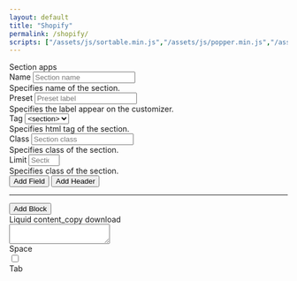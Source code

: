 ```yaml
---
layout: default
title: "Shopify"
permalink: /shopify/
scripts: ["/assets/js/sortable.min.js","/assets/js/popper.min.js","/assets/js/tippy-bundle.umd.min.js"]
---
```


<form class="form" method="post">
	<div class="row">
		<div class="col-md-6">
			<div class="card mt-3 card-section">
				<div class="card-header d-flex justify-content-between align-items-center">
					<span>Section</span>
					<span class="material-icons" data-show="preset" title="Predefined Sets">apps</span>
				</div>
				<div class="card-body">
					<div class="row section-wrap">
						<div class="col-md-6">
							<div class="mb-3">
								<label class="form-label" for="name">Name</label>
								<input id="name" type="text" class="form-control form-control-sm" name="name" placeholder="Section name" maxlength="25">
								<div class="form-text">Specifies name of the section.</div>
							</div>
						</div>
						<div class="col-md-6">
							<div class="mb-3">
								<label class="form-label" for="preset">Preset</label>
								<input id="preset" type="text" class="form-control form-control-sm" name="preset" placeholder="Preset label" maxlength="100">
								<div class="form-text">Specifies the label appear on the customizer.</div>
							</div>
						</div>
						<div class="col-md-4">
							<div class="mb-3">
								<label class="form-label" for="tag">Tag</label>
								<select id="tag" class="form-select form-select-sm" name="tag">
									<option value="article">&#60;article></option>
									<option value="aside">&#60;aside></option>
									<option value="div">&#60;div></option>
									<option value="footer">&#60;footer></option>
									<option value="header">&#60;header></option>
									<option value="section" selected>&#60;section></option>
								</select>
								<div class="form-text">Specifies html tag of the section.</div>
							</div>
						</div>
						<div class="col-md-4">
							<div class="mb-3">
								<label class="form-label" for="class">Class</label>
								<input id="class" type="text" class="form-control form-control-sm" name="class" placeholder="Section class" maxlength="25">
								<div class="form-text">Specifies class of the section.</div>
							</div>
						</div>
						<div class="col-md-4">
							<div class="mb-3">
								<label class="form-label" for="limit">Limit</label>
								<input id="limit" type="number" class="form-control form-control-sm" name="limit" placeholder="Section limit" min="1" max="25">
								<div class="form-text">Specifies class of the section.</div>
							</div>
						</div>
					</div>
					<div class="settings settings-section"></div>
					<div class="mb-3">
						<button class="btn btn-primary btn-sm" type="button" data-add="field" data-which="section">Add Field</button>
						<button class="btn btn-secondary btn-sm" type="button" data-add="header" data-which="section">Add Header</button>
					</div>
					<hr>
					<div class="block-wrap"></div>
					<button class="btn btn-primary btn-sm" type="button" data-add="block" data-which="block">Add Block</button>
				</div>
			</div>
		</div>
		<div class="col-md-6">
			<div class="card mt-3">
				<div class="card-header d-flex justify-content-between align-items-center">
					<span>Liquid</span>
					<span>
						<span class="material-icons me-3" data-copy="json" title="Copy to clipboard">content_copy</span>
						<span class="material-icons" data-action="download" title="Click to Download">download</span>
					</span>
				</div>
				<div class="card-body p-0">
					<textarea class="json-formatted form-control border-0 font-monospace" spellcheck="false" readonly></textarea>
				</div>
				<div class="card-footer">
					<div class="d-flex align-items-center">
						<label class="form-check-label me-2" for="indent">Space</label>
						<div class="form-check form-switch m-0"><input class="form-check-input" type="checkbox" id="indent" name="indent"></div>
						<label class="form-check-label" for="indent">Tab</label>
					</div>
				</div>
			</div>
		</div>
	</div>
</form>

<script>
Node.prototype.addEventListeners = function(eventNames, eventFunction){
	for (eventName of eventNames.split(' ')) this.addEventListener(eventName, eventFunction);
}
const fieldTypes = {
	'checkbox': 'Checkbox',
	'number': 'Number',
	'radio': 'Radio',
	'range': 'Range',
	'select': 'Select',
	'text': 'Text',
	'textarea': 'Textarea',
	'article': 'Article',
	'blog': 'Blog',
	'collection': 'Collection',
	'collection_list': 'Collection List',
	'color': 'Color',
	'color_background': 'Color Background',
	//'color_scheme_group': 'Color Scheme Group',
	'font_picker': 'Font Picker',
	'html': 'HTML',
	'image_picker': 'Image Picker',
	'inline_richtext': 'Inline Richtext',
	'link_list': 'Link List',
	'liquid': 'Liquid',
	'page': 'Page',
	'product': 'Product',
	'product_list': 'Product List',
	'richtext': 'Richtext',
	'text_alignment': 'Text Alignment',
	'url': 'URL',
	'video': 'Video',
	'video_url': 'Video URL'
};
function stringToSlug(str = '', sep = '_') {
	if (str) {
		sep = sep ? sep : '-';
		str = str.trim();
		str = str.toLowerCase();
		const from = "åàáãäâèéëêìíïîòóöôùúüûñç·/_,:;";
		const to = "aaaaaaeeeeiiiioooouuuunc------";
		for (let i = 0, l = from.length; i < l; i++) {
			str = str.replace(new RegExp(from.charAt(i), "g"), to.charAt(i));
		}
		return str
			.replace(/[^a-z0-9 -]/g, "")
			.replace(/\s+/g, "-")
			.replace(/-+/g, "-")
			.replace(/^-+/, "")
			.replace(/-+$/, "")
			.replace(/-/g, sep);
	}
}
function serializeFormArray(formElement) {
	var formData = new FormData(formElement);
	var serializedArray = [];
	formData.forEach(function(value, key) {
		serializedArray.push({ name: key, value: value });
	});
	return serializedArray;
}
function getField(type, which) {
	let htm = '';
	if(!type && !which) {
		return false;
	}
	if(type=='option') {
		htm += '<div class="input-group input-group-sm mb-2">'
		+'<span class="input-group-text">Option</span>'
		+'<input type="text" class="form-control" name="option-label" placeholder="Label" title="Label">'
		+'<input type="text" class="form-control" name="option-value" placeholder="Value" title="Value">'
		+'<button class="btn btn-outline-danger" type="button" data-delete="option"><i class="material-icons">delete</i></button>'
		+'</div>';
		return htm;
	}
	if(type=='block') {
		htm += '<div class="card mb-2 active">'
		+'<div class="card-header d-flex justify-content-between align-items-center"><div class="name">Block <span class="card-label ms-1"></span></div><div class="item-action"><i class="material-icons me-2" data-collapse="card" title="Expand/Collapse">expand_less</i><i class="material-icons" data-delete="item" title="Delete">delete</i></div></div>'
		+'<div class="card-body">'
		+'<div class="row">'
		+'<div class="col-md-6 col-lg-4"><div class="mb-2">'
		+'<label class="form-label">Name</label>'
		+'<input type="text" class="form-control form-control-sm" name="block-name" placeholder="Name" title="Name">'
		+'<div class="form-text">Specifies name of the block</div>'
		+'</div></div>'
		+'<div class="col-md-6 col-lg-4"><div class="mb-2">'
		+'<label class="form-label">Type</label>'
		+'<input type="text" class="form-control form-control-sm" name="block-type" placeholder="Type" title="Type">'
		+'<div class="form-text">Specifies type of the block</div>'
		+'</div></div>'
		+'<div class="col-md-6 col-lg-4"><div class="mb-2">'
		+'<label class="form-label">Limit</label>'
		+'<input type="number" class="form-control form-control-sm" name="block-limit" placeholder="Limit" title="Limit" min="1" max="16">'
		+'<div class="form-text">Specifies limit of the block</div>'
		+'</div></div>'
		+'</div>'
		+'<div class="settings settings-block"></div>'
		+'<div class="mt-0"><button class="btn btn-primary btn-sm" type="button" data-add="field" data-which="block">Add Field</button> <button class="btn btn-secondary btn-sm" type="button" data-add="header" data-which="block">Add Header</button></div>'
		+'</div>'
		+'</div>';
		return htm;
	}
	if(type=='header') {
		htm +='<div class="item mb-2 active" data-type="'+type+'" data-which="'+which+'">'
		+'<div class="item-head d-flex justify-content-between align-items-center">'
		+'<div><span class="item-name">Header</span><span class="item-label ms-1"></span></div><div class="item-action"><i class="material-icons me-2" data-collapse="item" title="Expand/Collapse">expand_less</i><i class="material-icons" data-delete="item" title="Delete">delete</i></div>'
		+'</div>'
		+'<div class="item-body"><div class="row">'

		+'<div class="col-md-6 col-lg-3"><div class="mb-2">'
		+'<label class="form-label">Type</label>'
		+'<select class="form-select form-select-sm" name="type"><option value="header">&#60;header></option><option value="paragraph">&#60;paragraph></option></select>'
		+'<div class="form-text">Specifies type of header settings</div>'
		+'</div></div>'

		+'<div class="col-md-6 col-lg-9"><div class="mb-2">'
		+'<label class="form-label">Content</label>'
		+'<input type="text" class="form-control form-control-sm" name="content" placeholder="Content" maxlength="50">'
		+'<div class="form-text">Specifies group heading of the settings</div>'
		+'</div></div>'

		htm += '</div></div>'
		htm += '</div>';
		return htm;
	}

	htm +='<div class="item mb-2 active" data-type="'+type+'" data-which="'+which+'">'
	+'<div class="item-head d-flex justify-content-between align-items-center">'
	+'<div><span class="item-name">'+fieldTypes[type]+'</span><span class="item-label ms-1"></span></div><div class="item-action"><i class="material-icons me-2" data-collapse="item" title="Expand/Collapse">expand_less</i><i class="material-icons" data-delete="item" title="Delete">delete</i></div>'
	+'</div>'
	+'<div class="item-body"><div class="row">'

	+'<div class="col-md-6 col-lg-4"><div class="mb-2">'
	+'<label class="form-label">Label</label>'
	+'<input type="text" class="form-control form-control-sm" name="label" placeholder="Label" maxlength="50">'
	+'<div class="form-text">Specifies label of the field</div>'
	+'</div></div>'

	+'<div class="col-md-6 col-lg-4"><div class="mb-2">'
	+'<label class="form-label">Identifier</label>'
	+'<input type="text" class="form-control form-control-sm" name="identifier" placeholder="Identifier" maxlength="100">'
	+'<div class="form-text">Specifies id of the field</div>'
	+'</div></div>'

	if(type=='checkbox' || type=='number' || type=='range' || type=='text' || type=='textarea' || type=='color' || type=='color_background' || type=='font_picker' || type=='html' || type=='inline_richtext' || type=='liquid' || type=='richtext' || type=='text_alignment' || type=='video_url') {
		let fieldClass = '';
		if(type=='textarea' || type=='html' || type=='inline_richtext' || type=='liquid' || type=='richtext') {
			fieldClass = 'col-md-12';
		}else {
			fieldClass = 'col-md-6 col-lg-4';
		}
		htm += '<div class="'+fieldClass+'">'
		htm += '<div class="mb-2">'
		if(type=='video_url') {
			htm += '<label class="form-label">Accept</label>'
		}else {
			htm += '<label class="form-label">Default</label>'
		}
		if(type=='checkbox') {
			htm += '<select class="form-select form-select-sm" name="default"><option value="true">true</option><option value="false">false</option></select>'
		}
		if(type=='number' || type=='range') {
			htm += '<input type="number" class="form-control form-control-sm" name="default" placeholder="Value">'
		}
		if(type=='text' || type=='color' || type=='color_background' || type=='font_picker') {
			htm += '<input type="text" class="form-control form-control-sm" name="default" placeholder="Value">'
		}
		if(type=='textarea' || type=='html' || type=='inline_richtext' || type=='liquid' || type=='richtext') {
			htm += '<textarea class="form-control form-control-sm" name="default" placeholder="Value"></textarea>'
		}
		if(type=='text_alignment') {
			htm += '<select class="form-select form-select-sm" name="default"><option value="left">Left</option><option value="center">Center</option><option value="right">Right</option></select>'
		}
		if(type=='video_url') {
			htm += '<select class="form-select form-select-sm" name="accept"><option></option><option value="youtube">YouTube</option><option value="vimeo">Vimeo</option><option value="youtube+vimeo">YouTube & Vimeo</option></select>'
		}
		if(type=='video_url') {
			htm += '<div class="form-text">Specifies accepts either youtube or vimeo</div>'
		}else {
			htm += '<div class="form-text">Specifies default value of the field</div>'
		}
		
		htm += '</div></div>'
	}

	if(type=='product_list' || type=='collection_list') {
		htm += '<div class="col-md-6 col-lg-4"><div class="mb-2">'
		+'<label class="form-label">Limit</label>'
		+'<input type="number" class="form-control form-control-sm" name="limit" placeholder="Limit" maxlength="50">'
		+'<div class="form-text">Specifies limit of the field</div>'
		+'</div></div>'
	}

	if(type=='radio' || type=='select') {
		htm += '<div class="col-md-6 col-lg-4"><div class="mb-2">'
		+'<label class="form-label">Default</label>'
		+'<select class="form-select form-select-sm" name="default"></select>'
		+'<div class="form-text">Specifies default value of the field</div>'
		+'</div></div>'

		+'<div class="col-md-12 col-lg-12"><button class="btn btn-primary btn-sm" type="button" data-add="option">Add Option</button><div class="mt-2 mb-2">'
		+'<div class="field-options"></div>'
		+'<div class="form-text">Specifies option of the field</div>'
		+'</div></div>'
	}

	if(type=='range') {
		htm += '<div class="col-md-6 col-lg-3"><div class="mb-2">'
		+'<label class="form-label">Min</label>'
		+'<input type="number" class="form-control form-control-sm" name="min" placeholder="Min" maxlength="9999">'
		+'<div class="form-text">Specifies minimum value</div>'
		+'</div></div>'

		+'<div class="col-md-6 col-lg-3"><div class="mb-2">'
		+'<label class="form-label">Max</label>'
		+'<input type="number" class="form-control form-control-sm" name="max" placeholder="Max" maxlength="9999">'
		+'<div class="form-text">Specifies maximum value</div>'
		+'</div></div>'

		+'<div class="col-md-6 col-lg-3"><div class="mb-2">'
		+'<label class="form-label">Step</label>'
		+'<input type="number" class="form-control form-control-sm" name="step" placeholder="Step" maxlength="84">'
		+'<div class="form-text">Specifies maximum value</div>'
		+'</div></div>'

		+'<div class="col-md-6 col-lg-3"><div class="mb-2">'
		+'<label class="form-label">Unit</label>'
		+'<input type="text" class="form-control form-control-sm" name="unit" placeholder="px" maxlength="3">'
		+'<div class="form-text">Specifies unit of value</div>'
		+'</div></div>'
	}

	htm += '<div class="col-md-12 col-lg-12"><div class="mb-0">'
	+'<label class="form-label">Info</label>'
	+'<input type="text" class="form-control form-control-sm" name="info" placeholder="Info text" maxlength="500">'
	+'<div class="form-text">Specifies info text of the field</div>'
	+'</div></div>'

	+'</div></div>'
	+'</div>';
	return htm;
}
function collectData(showInResult=false) {
	let json = {};
	let sec = document.querySelector('.section-wrap'),
		sec_name = sec.querySelector('[name="name"]')?sec.querySelector('[name="name"]').value:'',
		sec_class = sec.querySelector('[name="class"]')?sec.querySelector('[name="class"]').value:'',
		sec_tag = sec.querySelector('[name="tag"]')?sec.querySelector('[name="tag"]').value:'section',
		sec_pre = sec.querySelector('[name="preset"]')?sec.querySelector('[name="preset"]').value:'';
		sec_max = sec.querySelector('[name="limit"]')?sec.querySelector('[name="limit"]').value:'';
	json.name = sec_name;
	json.class = sec_class;
	json.tag = sec_tag;
	if(sec_max) {
		json.limit = parseInt(sec_max);
	}
	json.settings = [];
	document.querySelectorAll('.settings-section .item').forEach((item) => {
		let set_field = {},
			set_type = item.getAttribute('data-type'),
			set_id = item.querySelector('[name="identifier"]')?item.querySelector('[name="identifier"]').value:'',
			set_label = item.querySelector('[name="label"]')?item.querySelector('[name="label"]').value:'',
			set_default = item.querySelector('[name="default"]')?item.querySelector('[name="default"]').value:'',
			set_info = item.querySelector('[name="info"]')?item.querySelector('[name="info"]').value:'';
			set_cont = item.querySelector('[name="content"]')?item.querySelector('[name="content"]').value:'';
			set_cont_type = item.querySelector('[name="type"]')?item.querySelector('[name="type"]').value:'';
			set_opts = item.querySelector('.field-options');
			if(set_type != 'header') {
				set_field.type = set_type;
				set_field.id = set_id;
				set_field.label = set_label;
			}else{
				set_field.type = set_cont_type;
				set_field.content = set_cont;
			}
			if(set_type=='radio' || set_type=='select') {
				if(set_opts) {
					set_field.options = [];
					set_opts.querySelectorAll('.input-group').forEach((item) => {
						let opt_lbl = item.querySelector('[name="option-label"]').value, opt_val = item.querySelector('[name="option-value"]').value;
						if(opt_lbl && opt_val) {
							set_field.options.push({'value':opt_val,'label':opt_lbl});
						}
					});
				}
			}
			if(set_type=='range') {
				let set_min = item.querySelector('[name="min"]').value,
					set_max = item.querySelector('[name="max"]').value,
					set_step = item.querySelector('[name="step"]').value,
					set_unit = item.querySelector('[name="unit"]').value;
				set_field.min = parseFloat(set_min);
				set_field.max = parseFloat(set_max);
				set_field.step = parseFloat(set_step);
				if(set_unit) {
					set_field.unit = set_unit;
				}
			}
			if(set_type=='collection_list' || set_type=='product_list') {
				let set_limit = item.querySelector('[name="limit"]').value;
				if(set_limit) {
					set_field.limit = parseInt(set_limit);
				}
			}
			if(set_default) {
				switch(set_type) {
					case'checkbox':
						set_field.default = set_default=='true'?true:false;
					break;
					case'range':
					case'number':
						set_field.default = parseFloat(set_default);
					break;
					default:
						set_field.default = set_default;
					break;
				}
			}
			if(set_info) {
				set_field.info = set_info;
			}
		json.settings.push(set_field);
	});
	let blockCard = document.querySelectorAll('.block-wrap .card');
	if(blockCard.length) {
		json.blocks = [];
		blockCard.forEach((card) => {
			let set_block = {},
				blk_name = card.querySelector('[name="block-name"]').value,
				blk_type = card.querySelector('[name="block-type"]').value;
				blk_limit = card.querySelector('[name="block-limit"]').value;
			if(blk_name && blk_type) {
				set_block.name = blk_name;
				set_block.type = blk_type;
			}
			set_block.settings = [];
			if(blk_limit) {
				set_block.limit = parseInt(blk_limit);
			}
			card.querySelectorAll('.settings-block .item').forEach((item) => {
				let set_bfield = {},
					set_btype = item.getAttribute('data-type'),
					set_bid = item.querySelector('[name="identifier"]')?item.querySelector('[name="identifier"]').value:'',
					set_blabel = item.querySelector('[name="label"]')?item.querySelector('[name="label"]').value:'',
					set_bdefault = item.querySelector('[name="default"]')?item.querySelector('[name="default"]').value:'',
					set_binfo = item.querySelector('[name="info"]')?item.querySelector('[name="info"]').value:'';
					set_bcont = item.querySelector('[name="content"]')?item.querySelector('[name="content"]').value:'';
					set_bcont_type = item.querySelector('[name="type"]')?item.querySelector('[name="type"]').value:'';
					set_bopts = item.querySelector('.field-options');
					if(set_btype != 'header') {
						set_bfield.type = set_btype;
						set_bfield.id = set_bid;
						set_bfield.label = set_blabel;
					}else{
						set_bfield.type = set_bcont_type;
						set_bfield.content = set_bcont;
					}
					if(set_btype=='radio' || set_btype=='select') {
						if(set_bopts) {
							set_bfield.options = [];
							set_bopts.querySelectorAll('.input-group').forEach((item) => {
								let blk_lbl = item.querySelector('[name="option-label"]').value, blk_val = item.querySelector('[name="option-value"]').value;
								if(blk_lbl && blk_val) {
									set_bfield.options.push({'value':blk_val,'label':blk_lbl});
								}
							});
						}
					}
					if(set_btype=='range') {
						let set_bmin = item.querySelector('[name="min"]').value,
							set_bmax = item.querySelector('[name="max"]').value,
							set_bstep = item.querySelector('[name="step"]').value,
							set_bunit = item.querySelector('[name="unit"]').value;
						set_bfield.min = parseFloat(set_bmin);
						set_bfield.max = parseFloat(set_bmax);
						set_bfield.step = parseFloat(set_bstep);
						if(set_bunit) {
							set_bfield.unit = set_bunit;
						}
					}
					if(set_btype=='collection_list' || set_btype=='product_list') {
						let set_blimit = item.querySelector('[name="limit"]').value;
						if(set_blimit) {
							set_bfield.limit = parseInt(set_blimit);
						}
					}
					if(set_bdefault) {
						switch(set_btype) {
							case'checkbox':
								set_bfield.default = set_bdefault=='true'?true:false;
							break;
							case'range':
							case'number':
								set_bfield.default = parseFloat(set_bdefault);
							break;
							default:
								set_bfield.default = set_bdefault;
							break;
						}
					}
					if(set_binfo) {
						set_bfield.info = set_binfo;
					}
					set_block.settings.push(set_bfield);
			});
			json.blocks.push(set_block);
		});
	}
	json.presets = [{'name':sec_pre}];

	if(showInResult) {
		let resTxt = '', indent = document.querySelector('[name="indent"]').checked;
		var hasPadding = hasContainer = hasClass = false;
		if(json.settings) {
			hasPadding = json.settings.some(function(field) { return field.id == 'padding_top' || field.id == 'padding_bottom' });
			hasContainer = json.settings.some(function(field) { return field.id == 'container' });
			hasClass = json.settings.some(function(field) { return field.id == 'extra_class' });
			resTxt += '<div class="section-wrap'+(hasPadding?' sec-\{\{ section.id }\}-pad':'')+(hasClass?'\{\% if section.settings.extra_class != blank %\} \{\{ section.settings.extra_class | handleize }\}\{\% endif %\}':'')+'">\n';
			if(hasContainer) {
				resTxt += '\t<div class="\{\{ section.settings.container \}\}">\n';
			}
			let vars_s = echo_s = '';
			json.settings.forEach((field, index)=>{
				//if(index === 0) { }
				//if(index === json.settings.length - 1) { }
				switch(field.type) {
					case'checkbox':
					case'number':
					case'radio':
					case'range':
					case'select':
					case'color':
						if(field.id && field.id != 'container' && field.id != 'padding_top' && field.id != 'padding_bottom') {
							if(hasContainer) {
								vars_s += '\t';
							}
							vars_s += '\tassign '+field.id+' =  section.settings.'+field.id+'\n\t';
						}
					break;
					case'image_picker':
						if(hasContainer) {
							echo_s += '\t';
						}
						echo_s += '\t\{\% if section.settings.'+field.id+' != blank %\}<div>\{\{ section.settings.'+field.id+' | image_url: width: 400 | image_tag \}\}</div>\{\% endif %\}\n';
					break;
					case'text':
					case'textarea':
					case'html':
					case'inline_richtext':
					case'liquid':
					case'richtext':
						if(field.id && field.id != 'extra_class') {
							let elo = elc = 'div';
							if(hasContainer) {
								echo_s += '\t';
							}
							switch(field.id) {
								case'heading':
									elo = 'h2 class="h2 heading"';
									elc = 'h2';
								break;
								case'subheading':
									elo = 'h4 class="h4 subheading"';
									elc = 'h4';
								break;
								case'description':
									elo = 'div class="description"';
								break;
							}
							echo_s += '\t\{\% if section.settings.'+field.id+' != blank %\}<'+elo+'>\{\{ section.settings.'+field.id+' \}\}</'+elc+'>\{\% endif %\}\n';
						}
					break;
				}
			});
			if(vars_s) {
				if (vars_s.endsWith('\n\t')) {
					vars_s = vars_s.slice(0, -2);
				}
				if(hasContainer) {
					resTxt += '\t\t\{\%- liquid\n\t'+vars_s+'\n\t\t%\}\n';
				}else{
					resTxt += '\t\{\%- liquid\n\t'+vars_s+'\n\t%\}\n';
				}
			}
			if(echo_s) {
				resTxt += echo_s;
			}
		}
		if(json.blocks) {
			if(hasContainer) {
				resTxt += '\t';
			}
			resTxt += '\t\{\%- for block in section.blocks -%\}\n';
			json.blocks.forEach((block)=>{
				if(block.type) {
					if(hasContainer) {
						resTxt += '\t';
					}
					resTxt += '\t\t\{\% if block.type == \''+block.type+'\' %\}\n';
					if(hasContainer) {
						resTxt += '\t';
					}
					resTxt += '\t\t\t<div class="block block-\{\{ block.type \}\}" \{\{ block.shopify_attributes \}\}>\n';
				}
				if(block.settings) {
					let vars = '', echo = '';
					block.settings.forEach((field)=>{
						switch(field.type) {
							case'checkbox':
							case'number':
							case'radio':
							case'range':
							case'select':
							case'color':
								if(field.id) {
									if(hasContainer) {
										vars += '\t';
									}
									vars += '\tassign '+field.id+' =  block.settings.'+field.id+'\n\t\t\t';
								}
							break;
							case'image_picker':
								if(hasContainer) {
									echo += '\t';
								}
								echo += '\t\t\{\% if block.settings.'+field.id+' != blank %\}<div>\{\{ block.settings.'+field.id+' | image_url: width: 400 | image_tag \}\}</div>\{\% endif %\}\n';
							break;
							case'text':
							case'textarea':
							case'html':
							case'inline_richtext':
							case'liquid':
							case'richtext':
								if(field.id) {
									if(hasContainer) {
										echo += '\t';
									}
									echo += '\t\t\t\t\{\% if block.settings.'+field.id+' != blank %\}<div>\{\{ block.settings.'+field.id+' \}\}</div>\{\% endif %\}\n';
								}
							break;
						}
					});
					if(vars) {
						if (vars.endsWith('\n\t\t\t')) {
							vars = vars.slice(0, -4);
						}
						if(hasContainer) {
							resTxt += '\t';
						}
						resTxt += '\t\t\t\{\%- liquid\n\t\t\t'+vars+'\n\t\t\t%\}\n';
					}
					if(echo) {
						resTxt += echo;
					}
				}
				if(block.type) {
					if(hasContainer) {
						resTxt += '\t';
					}
					resTxt += '\t\t\t</div>\n';
					if(hasContainer) {
						resTxt += '\t';
					}
					resTxt += '\t\t\{\% endif %\}\n';
				}
			});
			if(hasContainer) {
				resTxt += '\t';
			}
			resTxt += '\t\{\%- endfor -%\}\n';
		}
		if(json.settings) {
			if(hasContainer) {
				resTxt += '\t</div>\n';
			}
			resTxt += '</div>\n';
			if(hasPadding) {
				resTxt += '\{\% style %\}\n';
				resTxt += '.sec-\{\{ section.id \}\}-pad \{\n';
				resTxt += '\tpadding-top: \{\{ section.settings.padding_top | times: 0.25 | round: 0 \}\}px;\n';
				resTxt += '\tpadding-bottom: \{\{ section.settings.padding_bottom | times: 0.25 | round: 0 \}\}px;\n';
				resTxt += '\}\n';
				resTxt += '@media screen and (min-width: 768px) {\n';
				resTxt += '\t.sec-\{\{ section.id \}\}-pad {\n';
				resTxt += '\t\tpadding-top: \{\{ section.settings.padding_top | times: 0.5 | round: 0 \}\}px;\n';
				resTxt += '\t\tpadding-bottom: \{\{ section.settings.padding_bottom | times: 0.5 | round: 0 \}\}px;\n';
				resTxt += '\t}\n';
				resTxt += '}\n';
				resTxt += '@media screen and (min-width: 1024px) {\n';
				resTxt += '\t.sec-\{\{ section.id \}\}-pad {\n';
				resTxt += '\t\tpadding-top: \{\{ section.settings.padding_top \}\}px;\n';
				resTxt += '\t\tpadding-bottom: \{\{ section.settings.padding_bottom \}\}px;\n';
				resTxt += '\t}\n';
				resTxt += '}\n';
				resTxt += '\{\% endstyle %\}\n';
			}
		}

		resTxt += '\{\% schema %\}\n'+JSON.stringify(json, null, '	')+'\n\{\% endschema %\}';
	
		if(indent==false) {
			resTxt = resTxt.replace(/\t/g,'  ');
		}
		document.querySelector('.json-formatted').value = resTxt;
	}else{
		return json;
	}
	fixResize();
}
function fixResize() {
	let leftElm = document.querySelector('.card-section'), rightElm = document.querySelector('.json-formatted');
	if(window.outerWidth >=767) {
		let cardBodyHeight = leftElm.closest('.form').querySelector('.card-section>.card-body').clientHeight;
		let cardPaddingTop = window.getComputedStyle(leftElm).paddingTop, cardPaddingBottom = window.getComputedStyle(leftElm).paddingBottom;
		let cardFooter = rightElm.closest('.card').querySelector('.card-footer').clientHeight;
		let totalHeight = parseInt(cardBodyHeight - parseInt(cardPaddingTop+cardPaddingBottom));
		rightElm.style.height = (totalHeight-cardFooter)+'px';
	}else{
		rightElm.removeAttribute('style');
	}
}
fixResize();
window.addEventListener('resize', function(event) {
	fixResize();
});

document.addEventListener('DOMContentLoaded', function () {
	var tabIndent = document.querySelector('[name="indent"]');
	window.onload = function() {
		//mk.alert('<h6>Under construction!!</h6><em class="small">This page is still under developing. Please visit later...</em>');
		var tabIndentType = mk.store.get('tab_indent');
		tabIndent.checked = tabIndentType=='tab'?true:false;
		collectData(true);
	}
	const makeSortable = function() {
		document.querySelectorAll('.settings').forEach((item) => {
			new Sortable(item, {
				animation: 120,
				ghostClass: 'ghost',
				handle: '.item-head',
				onEnd: function(e) {
					collectData(true);
				}
			});
		});
		document.querySelectorAll('.field-options').forEach((item) => {
			new Sortable(item, {
				animation: 120,
				ghostClass: 'ghost',
				handle: '.input-group-text',
				onEnd: function(e) {
					let optWrp = e.item.closest('.field-options');
					if(optWrp) {
						let opt = '', wrap = e.item.closest('.item');
						optWrp.querySelectorAll('.input-group [name="option-value"]').forEach((input) => {
							if(input.value && input.closest('.input-group').querySelector('[name="option-label"]').value) {
								opt += '<option value="'+input.value+'">'+input.value+'</option>';
							}
						});
						wrap.querySelector('[name="default"]').innerHTML = opt;
					}
					collectData(true);
				}
			});
		});
		document.querySelectorAll('.block-wrap').forEach((item) => {
			new Sortable(item, {
				animation: 120,
				ghostClass: 'ghost',
				handle: '.card-header',
			});
		});
		collectData(true);
	};
	makeSortable();
	const initTippy = function() {
		document.querySelectorAll('.form [title]').forEach((title) => {
			let text = title.getAttribute('title');
			tippy(title, {
				arrow: false,
				content: text,
				offset: [5, 5],
				theme: 'material',
			});
			title.removeAttribute('title');
		});
	}
	initTippy();
	document.querySelectorAll('.form').forEach((form) => {
		form.addEventListener('click', function(e) {
			if(e.target.getAttribute('data-add') && e.target.getAttribute('data-add')=='field') {
				e.preventDefault();
				let btn = e.target;
				let select = '<div><label class="form-label" for="field_type">Choose Field Type</label><select id="field_type" class="form-select form-select-sm" name="field_type">';
				Object.keys(fieldTypes).forEach(function(key) {
					select += '<option value="'+key+'" title="'+fieldTypes[key]+'">'+fieldTypes[key]+'</option>';
				});
				select += '</select></div>';
				mk.confirm(select,function(dialog) {
					let which = btn.getAttribute('data-which');
					let field = dialog.querySelector('[name="field_type"]').value;
					let htm = getField(field,which);
					if(htm) {
						btn.closest('.card-body').querySelector('.settings').insertAdjacentHTML('beforeend', htm);
						makeSortable();
						initTippy();
					}
				});
			}
			if(e.target.getAttribute('data-add') && e.target.getAttribute('data-add')=='block') {
				e.preventDefault();
				let btn = e.target;
				let htm = getField('block','block');
				if(htm) {
					btn.closest('.card-body').querySelector('.block-wrap').insertAdjacentHTML('beforeend', htm);
					makeSortable();
					initTippy();
				}
			}
			if(e.target.getAttribute('data-add') && e.target.getAttribute('data-add')=='header') {
				e.preventDefault();
				let btn = e.target;
				let whichData = e.target.getAttribute('data-which');
				let htm = getField('header',whichData);
				if(htm) {
					btn.closest('.card-body').querySelector('.settings-'+whichData).insertAdjacentHTML('beforeend', htm);
					makeSortable();
					initTippy();
				}
			}

			if(e.target.closest('.item-action') && e.target.getAttribute('data-delete')=='item') {
				e.preventDefault();
				mk.confirm('<h6>Are you sure want to delete?</h6><em class="small">Once you remove this, you won\'t able to recover.</em>',function() {
					e.target.closest('.item,.card').remove();
					collectData(true);
				});
			}
			if(e.target.getAttribute('data-add')=='option') {
				let htm = getField('option');
				if(htm) {
					e.target.closest('.item').querySelector('.field-options').insertAdjacentHTML('beforeend', htm);
					collectData(true);
				}
			}
			if((e.target.closest('.input-group') && e.target.getAttribute('data-delete')=='option') || (e.target.closest('.btn') && e.target.closest('.btn').getAttribute('data-delete')=='option')) {
				e.preventDefault();
				mk.confirm('<h6>Are you sure want to delete?</h6><em class="small">Once you remove this, you won\'t able to recover.</em>',function() {
					e.target.closest('.input-group').remove();
					collectData(true);
				});
			}
			if(e.target.getAttribute('data-collapse')) {
				e.preventDefault();
				let itemType = e.target.getAttribute('data-collapse'), itemWrap = e.target.closest('.'+itemType);
				if(itemWrap) {
					if(itemWrap.classList.contains('active')) {
						itemWrap.classList.remove('active');
						e.target.textContent = 'expand_more';
					}else{
						itemWrap.classList.add('active');
						e.target.textContent = 'expand_less';
					}
					fixResize();
				}
			}
			if(e.target.getAttribute('data-add')) {
				initTippy();
			}
		});
		form.addEventListener('input', function(e) {
			if(e.target.classList.contains('form-control') || e.target.classList.contains('form-select')) {
				let name = e.target.getAttribute('name'), value = e.target.value, wrap = e.target.closest('.item');
				if(value) {
					switch(name) {
						case'label':
							let id = wrap.querySelector('[name="identifier"]');
							if(!id.value) {
								id.setAttribute('lock',false);
							}
							if(id.getAttribute('lock')=='false') {
								id.value = stringToSlug(value);
							}
							var label = wrap.querySelector('[name="label"]');
							if(label.value) {
								wrap.querySelector('.item-head .item-label').innerHTML = label.value
							}
						break;
						case'identifier':
							let iden = wrap.querySelector('[name="identifier"]');
							iden.setAttribute('lock',iden.value?true:false);
						break;
						case'option-label':
						case'option-value':
							let optWrp = e.target.closest('.field-options');
							if(optWrp) {
								let opt = '';
								optWrp.querySelectorAll('.input-group [name="option-value"]').forEach((input) => {
									if(input.value && input.closest('.input-group').querySelector('[name="option-label"]').value) {
										opt += '<option value="'+input.value+'">'+input.value+'</option>';
									}
								});
								wrap.querySelector('[name="default"]').innerHTML = opt;
							}
						break;
						case'block-name':
							let btyp = e.target.closest('.row').querySelector('[name="block-type"]');
							if(!btyp.value) {
								btyp.setAttribute('lock',false);
							}
							if(btyp.getAttribute('lock')=='false') {
								btyp.value = stringToSlug(value);
							}
							var card = e.target.closest('.card'), label = card.querySelector('[name="block-name"]');
							if(label.value) {
								card.querySelector('.card-header .card-label').innerHTML = label.value
							}
						break;
						case'block-type':
							let btype = e.target.closest('.row').querySelector('[name="block-type"]');
							btype.setAttribute('lock',btype.value?true:false);
						break;
						case'name':
							let styp = e.target.closest('.section-wrap').querySelector('[name="class"]');
							if(!styp.value) {
								styp.setAttribute('lock',false);
							}
							if(styp.getAttribute('lock')=='false') {
								styp.value = stringToSlug(value);
							}
							e.target.closest('.section-wrap').querySelector('[name="preset"]').value = value;
						break;
						case'class':
							let scls = e.target.closest('.section-wrap').querySelector('[name="class"]');
							scls.setAttribute('lock',scls.value?true:false);
						break;
					}
					collectData(true);
				}
			}
		});
	});
	document.querySelector('[data-action="download"]').addEventListener('click',function() {
		const jsonData = document.querySelector('.json-formatted').value;
		const a = document.createElement('a');
		let name = document.querySelector('.section-wrap [name="name"]').value;
		if(name) {
			name = stringToSlug(name,'-');
		}else{
			name = 'unknown-section';
		}
		let rawData = 'data:text/plain;charset=utf-8,' + encodeURIComponent(jsonData);
		a.href = rawData;
		a.download = name+'.liquid';
		document.body.appendChild(a);
		a.click();
		document.body.removeChild(a);
	});
	document.querySelector('.card-footer [name="indent"]').addEventListeners('input change', function(e) {
		e.preventDefault();
		mk.store.set('tab_indent',this.checked?'tab':'space');
		collectData(true);
	});
	document.querySelectorAll('[data-copy]').forEach(function(copy) {
		copy.addEventListener('click',function() {
			const codeCopy = this.closest('.card').querySelector('.json-formatted').value;
			if(codeCopy) {
				mk.copyToClipboard(codeCopy);
			}
		});
	});
	document.querySelector('[data-show="preset"]').addEventListener('click',function(e) {
		e.preventDefault();
		const presetList = {
			'layout': 'Basic Layout',
			'heading': 'Heading',
			'subheading': 'Sub Heading',
			'description': 'Description',
			'class': 'Extra Class',
			'padding': 'Padding',
			'container': 'Container',
		}
		var htm = '<h6>Section settings presets</h6>', opt;
		Object.keys(presetList).forEach(function(key) {
			opt += '<option value="'+key+'" title="'+presetList[key]+'">'+presetList[key]+'</option>';
		});
		htm += '<div><select class="form-select form-select-sm" name="section-preset">'+opt+'</select></div>';
		mk.confirm(htm, function(elm){
			var type = elm.querySelector('[name="section-preset"]').value, wrp = document.querySelector('.settings-section');
			if(wrp.getAttribute('data-preset')) {
				if(wrp.getAttribute('data-preset').includes('layout') || wrp.getAttribute('data-preset').includes(type)) {
					mk.alert('<h6>Opps :/</h6><p class="mb-0 mt-2">It seems like you have already added <strong>'+type+'</strong> preset</p>');
					return false;
				}
			}
			wrp.setAttribute('data-preset',type);
			
			if(type=='layout') {
				wrp.querySelectorAll('[data-preset]').forEach(itm => itm.remove());
				var ct = document.createElement('div');
				ct.innerHTML = getField('header','section');
				ct.querySelector('.item').classList.remove('active');
				ct.querySelector('[data-collapse="item"]').innerHTML = 'expand_more';
				ct.querySelector('[name="content"]').setAttribute('value','Content');
				wrp.insertAdjacentHTML('beforeend', ct.innerHTML);
			}
			if(type=='layout' || type=='heading') {
				var hg = document.createElement('div');
				hg.innerHTML = getField('text','section');
				hg.querySelector('.item').classList.remove('active');
				hg.querySelector('.item').setAttribute('data-preset',true);
				hg.querySelector('[data-collapse="item"]').innerHTML = 'expand_more';
				hg.querySelector('[name="label"]').setAttribute('value','Heading');
				hg.querySelector('[name="identifier"]').setAttribute('value','heading');
				hg.querySelector('[name="identifier"]').setAttribute('lock','true');
				wrp.insertAdjacentHTML('beforeend', hg.innerHTML);
			}
			if(type=='layout' || type=='subheading') {
				var sg = document.createElement('div');
				sg.innerHTML = getField('text','section');
				sg.querySelector('.item').classList.remove('active');
				sg.querySelector('.item').setAttribute('data-preset',true);
				sg.querySelector('[data-collapse="item"]').innerHTML = 'expand_more';
				sg.querySelector('[name="label"]').setAttribute('value','Sub Heading');
				sg.querySelector('[name="identifier"]').setAttribute('value','subheading');
				sg.querySelector('[name="identifier"]').setAttribute('lock','true');
				wrp.insertAdjacentHTML('beforeend', sg.innerHTML);
			}
			if(type=='layout' || type=='description') {
				var dn = document.createElement('div');
				dn.innerHTML = getField('textarea','section');
				dn.querySelector('.item').classList.remove('active');
				dn.querySelector('.item').setAttribute('data-preset',true);
				dn.querySelector('[data-collapse="item"]').innerHTML = 'expand_more';
				dn.querySelector('[name="label"]').setAttribute('value','Description');
				dn.querySelector('[name="identifier"]').setAttribute('value','description');
				dn.querySelector('[name="identifier"]').setAttribute('lock','true');
				wrp.insertAdjacentHTML('beforeend', dn.innerHTML);
			}
			if(type=='layout') {
				var hd = document.createElement('div');
				hd.innerHTML = getField('header','section');
				hd.querySelector('.item').classList.remove('active');
				hd.querySelector('[data-collapse="item"]').innerHTML = 'expand_more';
				hd.querySelector('[name="content"]').setAttribute('value','Layout');
				wrp.insertAdjacentHTML('beforeend', hd.innerHTML);
			}
			if(type=='layout' || type=='class') {
				var cl = document.createElement('div');
				cl.innerHTML = getField('text','section');
				cl.querySelector('.item').classList.remove('active');
				cl.querySelector('.item').setAttribute('data-preset',true);
				cl.querySelector('[data-collapse="item"]').innerHTML = 'expand_more';
				cl.querySelector('[name="label"]').setAttribute('value','Extra Class');
				cl.querySelector('[name="identifier"]').setAttribute('value','extra_class');
				cl.querySelector('[name="identifier"]').setAttribute('lock','true');
				wrp.insertAdjacentHTML('beforeend', cl.innerHTML);
			}
			if(type=='layout' || type=='container') {
				var cn = document.createElement('div'), ca = document.createElement('div'), cb = document.createElement('div');
				ca.innerHTML = getField('option','section');
				cb.innerHTML = getField('option','section');
				ca.querySelector('[name="option-label"]').setAttribute('value','Page Width');
				ca.querySelector('[name="option-value"]').setAttribute('value','page-width');
				cb.querySelector('[name="option-label"]').setAttribute('value','Page Full');
				cb.querySelector('[name="option-value"]').setAttribute('value','page-full');
				cn.innerHTML = getField('select','section');
				cn.querySelector('.item').classList.remove('active');
				cn.querySelector('.item').setAttribute('data-preset',true);
				cn.querySelector('[data-collapse="item"]').innerHTML = 'expand_more';
				cn.querySelector('[name="label"]').setAttribute('value','Container');
				cn.querySelector('[name="identifier"]').setAttribute('value','container');
				cn.querySelector('[name="identifier"]').setAttribute('lock','true');
				cn.querySelector('.field-options').insertAdjacentHTML('beforeend', ca.innerHTML + cb.innerHTML);
				cn.querySelector('[name="default"]').innerHTML = '<option value="page-width">Page Width</option><option value="page-full">Page Full</option>';
				wrp.insertAdjacentHTML('beforeend', cn.innerHTML);
			}
			if(type=='layout' || type=='padding') {
				var pt = document.createElement('div');
				pt.innerHTML = getField('range','section');
				pt.querySelector('.item').classList.remove('active');
				pt.querySelector('.item').setAttribute('data-preset',true);
				pt.querySelector('[data-collapse="item"]').innerHTML = 'expand_more';
				pt.querySelector('[name="label"]').setAttribute('value','Padding Top');
				pt.querySelector('[name="identifier"]').setAttribute('value','padding_top')
				pt.querySelector('[name="identifier"]').setAttribute('lock','true');
				pt.querySelector('[name="default"]').setAttribute('value',30);
				pt.querySelector('[name="min"]').setAttribute('value',1);
				pt.querySelector('[name="max"]').setAttribute('value',100);
				pt.querySelector('[name="step"]').setAttribute('value',1);
				pt.querySelector('[name="unit"]').setAttribute('value','px');
				wrp.insertAdjacentHTML('beforeend', pt.innerHTML);
				var pb = document.createElement('div');
				pb.innerHTML = getField('range','section');
				pb.querySelector('.item').classList.remove('active');
				pb.querySelector('.item').setAttribute('data-preset',true);
				pb.querySelector('[data-collapse="item"]').innerHTML = 'expand_more';
				pb.querySelector('[name="label"]').setAttribute('value','Padding Bottom');
				pb.querySelector('[name="identifier"]').setAttribute('value','padding_bottom')
				pb.querySelector('[name="identifier"]').setAttribute('lock','true');
				pb.querySelector('[name="default"]').setAttribute('value',30);
				pb.querySelector('[name="min"]').setAttribute('value',1);
				pb.querySelector('[name="max"]').setAttribute('value',100);
				pb.querySelector('[name="step"]').setAttribute('value',1);
				pb.querySelector('[name="unit"]').setAttribute('value','px');
				wrp.insertAdjacentHTML('beforeend', pb.innerHTML);
			}
			makeSortable();
			initTippy();
		});
	});
});
</script>